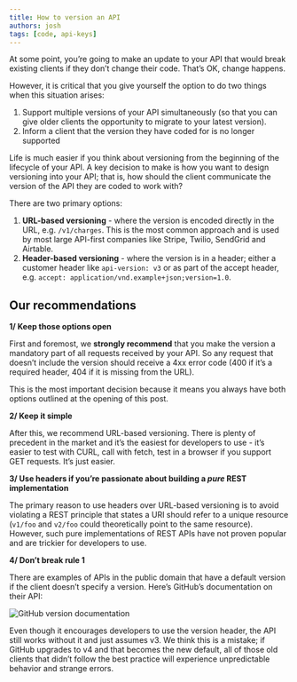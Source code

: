 ```yaml
---
title: How to version an API
authors: josh
tags: [code, api-keys]
---
```


At some point, you’re going to make an update to your API that would break existing clients if they don’t change their code. That’s OK, change happens.

However, it is critical that you give yourself the option to do two things when this situation arises:

1. Support multiple versions of your API simultaneously (so that you can give older clients the opportunity to migrate to your latest version).
2. Inform a client that the version they have coded for is no longer supported

Life is much easier if you think about versioning from the beginning of the lifecycle of your API. A key decision to make is how you want to design versioning into your API; that is, how should the client communicate the version of the API they are coded to work with?

There are two primary options:

1. **URL-based versioning** - where the version is encoded directly in the URL, e.g. `/v1/charges`. This is the most common approach and is used by most large API-first companies like Stripe, Twilio, SendGrid and Airtable.
2. **Header-based versioning** - where the version is in a header; either a customer header like `api-version: v3` or as part of the accept header, e.g. `accept: application/vnd.example+json;version=1.0`.

## Our recommendations

**1/ Keep those options open**

First and foremost, we **strongly recommend** that you make the version a mandatory part of all requests received by your API. So any request that doesn’t include the version should receive a 4xx error code (400 if it’s a required header, 404 if it is missing from the URL).

This is the most important decision because it means you always have both options outlined at the opening of this post.

**2/ Keep it simple**

After this, we recommend URL-based versioning. There is plenty of precedent in the market and it’s the easiest for developers to use - it’s easier to test with CURL, call with fetch, test in a browser if you support GET requests. It’s just easier.

**3/ Use headers if you’re passionate about building a _pure_ REST implementation**

The primary reason to use headers over URL-based versioning is to avoid violating a REST principle that states a URI should refer to a unique resource (`v1/foo` and `v2/foo` could theoretically point to the same resource). However, such pure implementations of REST APIs have not proven popular and are trickier for developers to use.

**4/ Don’t break rule 1**

There are examples of APIs in the public domain that have a default version if the client doesn’t specify a version. Here’s GitHub’s documentation on their API:

![GitHub version documentation](./github-version-documentation.png)

Even though it encourages developers to use the version header, the API still works without it and just assumes v3. We think this is a mistake; if GitHub upgrades to v4 and that becomes the new default, all of those old clients that didn’t follow the best practice will experience unpredictable behavior and strange errors.
